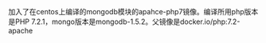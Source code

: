 加入了在centos上编译的mongodb模块的apahce-php7镜像。编译所用php版本是PHP 7.2.1，mongo版本是mongodb-1.5.2。父镜像是docker.io/php:7.2-apache
